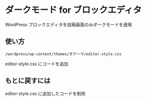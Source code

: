 # ダークモード for ブロックエディタ

WordPress ブロックエディタを投稿画面のみダークモードを適用

## 使い方

```
/wordpress/wp-content/themes/子テーマ/editor-style.css
```



editor-style.css にコードを追加



## もとに戻すには

editor-style.css に追加したコードを削除